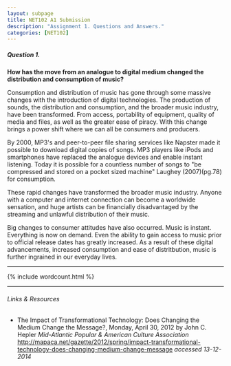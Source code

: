 ```yaml
---
layout: subpage
title: NET102 A1 Submission
description: "Assignment 1. Questions and Answers."
categories: [NET102]
---
```


##### Question 1.
**How has the move from an analogue to digital medium changed the distribution and consumption of music?**

   Consumption and distribution of music has gone through some massive changes with the introduction of digital technologies. The production of sounds, the distribution and consumption, and the broader music industry, have been transformed. From access, portability of equipment, quality of media and files, as well as the greater ease of piracy. With this change brings a power shift where we can all be consumers and producers.

   By 2000, MP3's and peer-to-peer file sharing services like Napster made it possible to download digital copies of songs. MP3 players like iPods and smartphones have replaced the analogue devices and enable instant listening. Today it is possible for a countless number of songs to "be compressed and stored on a pocket sized machine" Laughey (2007)(pg.78) for consumption.

   These rapid changes have transformed the broader music industry. Anyone with a computer and internet connection can become a worldwide sensation, and huge artists can be financially disadvantaged by the streaming and unlawful distribution of their music. 

   Big changes to consumer attitudes have also occurred. Music is instant. Everything is now on demand. Even the ability to gain access to music prior to official release dates has greatly increased. As a result of these digital advancements, increased consumption and ease of distritbution, music is further ingrained in our everyday lives.

---

{% include wordcount.html %}

---

###### Links & Resources
- The Impact of Transformational Technology: Does Changing the Medium Change the Message?, Monday, April 30, 2012
by John C. Hepler *Mid-Atlantic Popular &
 American Culture Association* http://mapaca.net/gazette/2012/spring/impact-transformational-technology-does-changing-medium-change-message *accessed 13-12-2014*



